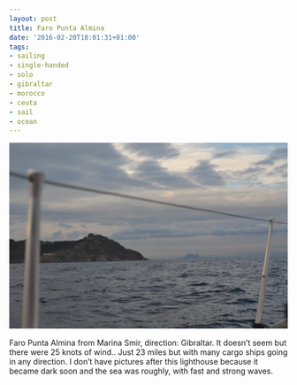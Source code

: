 ```yaml
---
layout: post
title: Faro Punta Almina
date: '2016-02-20T18:01:31+01:00'
tags:
- sailing
- single-handed
- solo
- gibraltar
- morocco
- ceuta
- sail
- ocean
---
```

![Faro Punta Almina](/files/tumblr_o2ug8uWsfE1tq106bo1_1280.jpg)

Faro Punta Almina from Marina Smir, direction: Gibraltar. It doesn’t seem but there were 25 knots of wind.. Just 23 miles but with many cargo ships going in any direction. I don’t have pictures after this lighthouse because it became dark soon and the sea was roughly, with fast and strong waves.

